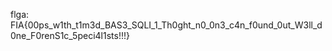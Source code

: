 flga: FIA{00ps_w1th_t1m3d_BAS3_SQLI_1_Th0ght_n0_0n3_c4n_f0und_0ut_W3ll_d0ne_F0renS1c_5peci4l1sts!!!}
